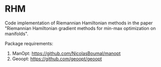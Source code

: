 # RHM
Code implementation of Riemannian Hamiltonian methods in the paper "Riemannian Hamiltonian gradient methods for min-max optimization on manifolds".

Package requirements:
1. ManOpt: https://github.com/NicolasBoumal/manopt
2. Geoopt: https://github.com/geoopt/geoopt
